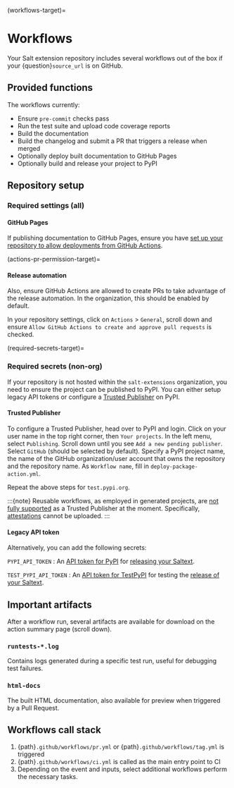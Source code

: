 (workflows-target)=
# Workflows

Your Salt extension repository includes several workflows out of the box if your {question}`source_url` is on GitHub.

## Provided functions

The workflows currently:

* Ensure `pre-commit` checks pass
* Run the test suite and upload code coverage reports
* Build the documentation
* Build the changelog and submit a PR that triggers a release when merged
* Optionally deploy built documentation to GitHub Pages
* Optionally build and release your project to PyPI

## Repository setup

### Required settings (all)
#### GitHub Pages
If publishing documentation to GitHub Pages, ensure you have
[set up your repository to allow deployments from GitHub Actions](docs-publish-setup-target).

(actions-pr-permission-target)=
#### Release automation
Also, ensure GitHub Actions are allowed to create PRs to take advantage of
the release automation. In the organization, this should be enabled by default.

In your repository settings, click on `Actions` > `General`, scroll down
and ensure `Allow GitHub Actions to create and approve pull requests` is checked.

(required-secrets-target)=
### Required secrets (non-org)
If your repository is not hosted within the `salt-extensions` organization, you need
to ensure the project can be published to PyPI. You can either setup legacy API tokens
or configure a [Trusted Publisher][trusted-publishers] on PyPI.

#### Trusted Publisher
To configure a Trusted Publisher, head over to PyPI and login. Click on your user name
in the top right corner, then `Your projects`. In the left menu, select `Publishing`.
Scroll down until you see `Add a new pending publisher`. Select `GitHub` (should be selected by default).
Specify a PyPI project name, the name of the GitHub organization/user account that owns the repository
and the repository name. As `Workflow name`, fill in `deploy-package-action.yml`.

Repeat the above steps for `test.pypi.org`.

:::{note}
Reusable workflows, as employed in generated projects, are [not fully supported][trusted-publishing-issue]
as a Trusted Publisher at the moment. Specifically, [attestations] cannot be uploaded.
:::

#### Legacy API token
Alternatively, you can add the following secrets:

`PYPI_API_TOKEN`
:   An [API token for PyPI](https://pypi.org/help/#apitoken) for [releasing your Saltext](publishing-target).

`TEST_PYPI_API_TOKEN`
:   An [API token for TestPyPI](https://test.pypi.org/help/#apitoken) for testing the [release of your Saltext](publishing-target).

## Important artifacts

After a workflow run, several artifacts are available for download
on the action summary page (scroll down).

### `runtests-*.log`
Contains logs generated during a specific test run, useful for debugging test failures.

### `html-docs`
The built HTML documentation, also available for preview when triggered by a Pull Request.

## Workflows call stack
1. {path}`.github/workflows/pr.yml` or {path}`.github/workflows/tag.yml` is triggered
2. {path}`.github/workflows/ci.yml` is called as the main entry point to CI
3. Depending on the event and inputs, select additional workflows perform the necessary tasks.


[trusted-publishing-issue]: https://github.com/pypi/warehouse/issues/11096
[attestations]: https://docs.pypi.org/attestations/producing-attestations/
[trusted-publishers]: https://docs.pypi.org/trusted-publishers/
